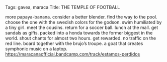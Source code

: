 Tags: gavea, maraca
Title:  THE TEMPLE OF FOOTBALL
  
more papaya-banana. consider a better blender. find the way to the pool. choose the one with the swedish colors for the godson. swim humiliated by a tiny girl. meet the cousins. return for a soccer ball. lunch at the mall. get sandals as gifts. packed into a honda towards the former biggest in the world. shout chants for almost two hours. get rewarded. no traffic on the red line. board together with the brujo’s troupe. a goat that creates symphonic music on a laptop.
<https://maracanaofficial.bandcamp.com/track/estamos-perdidos>